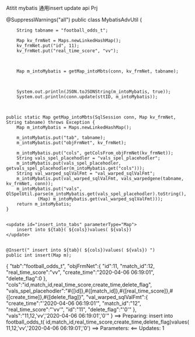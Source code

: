 Atitit mybatis 通用insert update api
Prj 

@SuppressWarnings("all")
public class MybatisAdvUtil {

  		String tabname = "football_odds_t";

		Map kv_frmNet = Maps.newLinkedHashMap();
		kv_frmNet.put("id", 11);
 		kv_frmNet.put("real_time_score", "vv");
		
		
		
		Map m_intoMybatis = getMap_intoMbts(conn, kv_frmNet, tabname);
		


		System.out.println(JSON.toJSONString(m_intoMybatis, true));
		System.out.println(conn.update(sttID, m_intoMybatis));



	public static Map getMap_intoMbts(SqlSession conn, Map kv_frmNet, String tabname) throws Exception {
		Map m_intoMybatis = Maps.newLinkedHashMap();
	
		m_intoMybatis.put("tab", tabname);
		m_intoMybatis.put("objFrmNet", kv_frmNet);

		m_intoMybatis.put("cols", getColsFrom_objFrmNet(kv_frmNet));
		String vals_spel_placehodler = "vals_spel_placehodler";
		m_intoMybatis.put(vals_spel_placehodler, getvals_spel_placehodler(m_intoMybatis.get("cols")));
		String val_warped_sqlValFmt = "val_warped_sqlValFmt";
		m_intoMybatis.put(val_warped_sqlValFmt, vals_warpedgene(tabname, kv_frmNet, conn));
		m_intoMybatis.put("vals", QlSpelUtil.parse(m_intoMybatis.get(vals_spel_placehodler).toString(),
				(Map) m_intoMybatis.get(val_warped_sqlValFmt)));
		return m_intoMybatis;
	}


	<update id="insert_into_tabs" parameterType="Map">
		insert into ${tab}( ${cols})values( ${vals})
	</update>


	@Insert(" insert into ${tab}( ${cols})values( ${vals}) ")
	public int insert(Map m);



{
	"tab":"football_odds_t",
	"objFrmNet":{
		"id":11,
		"match_id":12,
		"real_time_score":"vv",
		"create_time":"2020-04-06 06:19:01",
		"delete_flag":0
	},
	"cols":"id,match_id,real_time_score,create_time,delete_flag",
	"vals_spel_placehodler":"#{[id]},#{[match_id]},#{[real_time_score]},#{[create_time]},#{[delete_flag]}",
	"val_warped_sqlValFmt":{
		"create_time":"'2020-04-06 06:19:01'",
		"match_id":"12",
		"real_time_score":"'vv'",
		"id":"11",
		"delete_flag":"'0'"
	},
	"vals":"11,12,'vv','2020-04-06 06:19:01','0'"
}
==>  Preparing: insert into football_odds_t( id,match_id,real_time_score,create_time,delete_flag)values( 11,12,'vv','2020-04-06 06:19:01','0') 
==> Parameters: 
<==    Updates: 1
